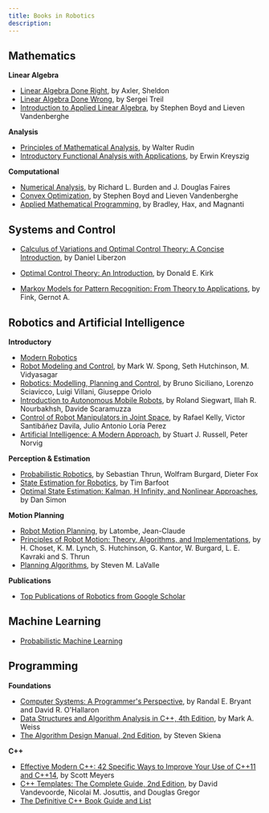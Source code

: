 ```yaml
---
title: Books in Robotics
description: 
---
```


## Mathematics

**Linear Algebra** 

* [Linear Algebra Done Right](https://www.springer.com/us/book/9783319110790), by Axler, Sheldon 
* [Linear Algebra Done Wrong](https://www.math.brown.edu/~treil/papers/LADW/LADW.html), by Sergei Treil
* [Introduction to Applied Linear Algebra](https://web.stanford.edu/~boyd/vmls/), by Stephen Boyd and Lieven Vandenberghe

**Analysis**

* [Principles of Mathematical Analysis](https://www.mheducation.com/highered/product/principles-mathematical-analysis-rudin/M007054235X.html), by Walter Rudin
* [Introductory Functional Analysis with Applications](https://www.wiley.com/en-us/Introductory+Functional+Analysis+with+Applications-p-9780471504597), by Erwin Kreyszig

**Computational**

* [Numerical Analysis](https://cengage.com.au/product/title/numerical-analysis/isbn/9781305253667), by Richard L. Burden and J. Douglas Faires
* [Convex Optimization](https://web.stanford.edu/~boyd/cvxbook/), by Stephen Boyd and Lieven Vandenberghe
* [Applied Mathematical Programming](http://web.mit.edu/15.053/www/AMP.htm), by Bradley, Hax, and Magnanti

## Systems and Control

* [Calculus of Variations and Optimal Control Theory: A Concise Introduction](http://liberzon.csl.illinois.edu/teaching/cvoc/cvoc.html), by Daniel Liberzon
* [Optimal Control Theory: An Introduction](http://store.doverpublications.com/0486434842.html), by Donald E. Kirk

* [Markov Models for Pattern Recognition: From Theory to Applications](https://www.springer.com/us/book/9781447163077), by Fink, Gernot A.

## Robotics and Artificial Intelligence

**Introductory**

* [Modern Robotics](http://hades.mech.northwestern.edu/index.php/Modern_Robotics)
* [Robot Modeling and Control](http://www.wiley.com/WileyCDA/WileyTitle/productCd-EHEP000518.html), by Mark W. Spong, Seth Hutchinson, M. Vidyasagar
* [Robotics: Modelling, Planning and Control](http://www.springer.com/us/book/9781846286414), by Bruno Siciliano, Lorenzo Sciavicco, Luigi Villani, Giuseppe Oriolo
* [Introduction to Autonomous Mobile Robots](http://www.mobilerobots.ethz.ch/), by Roland Siegwart, Illah R. Nourbakhsh, Davide Scaramuzza
* [Control of Robot Manipulators in Joint Space](http://www.springer.com/us/book/9781852339944), by Rafael Kelly, Victor Santibáñez Davila, Julio Antonio Loría Perez
* [Artificial Intelligence: A Modern Approach](http://aima.cs.berkeley.edu/), by Stuart J. Russell, Peter Norvig

**Perception & Estimation**

* [Probabilistic Robotics](http://www.probabilistic-robotics.org/), by Sebastian Thrun, Wolfram Burgard, Dieter Fox 
* [State Estimation for Robotics](http://asrl.utias.utoronto.ca/~tdb/), by Tim Barfoot 
* [Optimal State Estimation: Kalman, H Infinity, and Nonlinear Approaches](https://www.wiley.com/en-us/Optimal+State+Estimation%3A+Kalman%2C+H+Infinity%2C+and+Nonlinear+Approaches-p-9780471708582), by Dan Simon

**Motion Planning**

* [Robot Motion Planning](https://www.springer.com/us/book/9780792392064), by Latombe, Jean-Claude
* [Principles of Robot Motion: Theory, Algorithms, and Implementations](http://biorobotics.ri.cmu.edu/book/), by H. Choset, K. M. Lynch, S. Hutchinson, G. Kantor, W. Burgard, L. E. Kavraki and S. Thrun
* [Planning Algorithms](http://planning.cs.uiuc.edu/), by Steven M. LaValle

**Publications**

* [Top Publications of Robotics from Google Scholar](https://scholar.google.com/citations?view_op=top_venues&hl=en&vq=eng_robotics)

## Machine Learning

* [Probabilistic Machine Learning](https://probml.github.io/pml-book/)

## Programming

**Foundations**

* [Computer Systems: A Programmer's Perspective](http://csapp.cs.cmu.edu/), by Randal E. Bryant and David R. O'Hallaron
* [Data Structures and Algorithm Analysis in C++, 4th Edition](https://www.pearson.com/us/higher-education/program/Weiss-Data-Structures-and-Algorithm-Analysis-in-C-4th-Edition/PGM148299.html), by Mark A. Weiss
* [The Algorithm Design Manual, 2nd Edition](http://www.algorist.com/), by Steven Skiena

**C++**

* [Effective Modern C++: 42 Specific Ways to Improve Your Use of C++11 and C++14](http://shop.oreilly.com/product/0636920033707.do), by Scott Meyers
* [C++ Templates: The Complete Guide, 2nd Edition](http://www.tmplbook.com/), by David Vandevoorde, Nicolai M. Josuttis, and Douglas Gregor
* [The Definitive C++ Book Guide and List](http://stackoverflow.com/questions/388242/the-definitive-c-book-guide-and-list)

